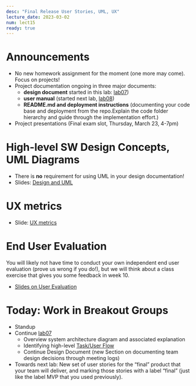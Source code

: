 ```yaml
---
desc: "Final Release User Stories, UML, UX"
lecture_date: 2023-03-02
num: lect15
ready: true
---
```


# Announcements
* No new homework assignment for the moment (one more may come). Focus on projects!   
* Project documentation ongoing in three major documents: 
    * **design document** started in this lab: [lab07](https://ucsb-cs148.github.io/w23/lab/lab07/))
    * **user manual** (started next lab, [lab08](https://ucsb-cs148.github.io/w23/lab/lab08/))
    * **README.md and deployment instructions** (documenting your code base and deployment from the repo.Explain the code folder hierarchy and guide through the implementation effort.)  
* Project presentations (Final exam slot, Thursday, March 23, 4-7pm)

# High-level SW Design Concepts, UML Diagrams 
* There is **no** requirement for using UML in your design documentation! 
* Slides: [Design and UML](https://sites.cs.ucsb.edu/~holl/CS148/handouts/Slides_DesignAndUML.pdf)

# UX metrics
* Slide: [UX metrics](https://sites.cs.ucsb.edu/~holl/CS148/handouts/UXMetrics.pdf)

# End User Evaluation
You will likely not have time to conduct your own independent end user evaluation (prove us wrong if you do!), but we will think about a class exercise that gives you some feedback in week 10.

* [Slides on User Evaluation](https://sites.cs.ucsb.edu/~holl/CS148/handouts/Slides_UserEvaluation.pdf)

# Today: Work in Breakout Groups
* Standup
* Continue [lab07](https://ucsb-cs148.github.io/w23/lab/lab07/) 
    * Overview system architecture diagram and associated explanation
    * Identifying high-level [Task/User Flow](https://careerfoundry.com/en/blog/ux-design/what-are-user-flows/)     
    * Continue Design Document (new Section on documenting team design decisions through meeting logs)
* Towards next lab: New set of user stories for the “final” product that your team will deliver, and marking those stories with a label “final” (just like the label MVP that you used previously). 





